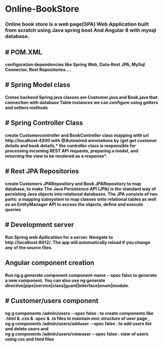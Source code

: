 # Online-BookStore
<h3>Online book store is a web page(SPA) Web Application built from scratch using Java spring boot And Angular 8 with mysql database.</h3>
<h2># POM.XML</h2>
<h4>configuration dependencies like Spring Web, Data-Rest JPA, MySql Connector, Rest Repositories....</h4>
 <h2># Spring Model class </h2>
<h4>Cretae backend Spring java classes are Customer.java and Book.java that connection with database Table instances we can configure using getters and setters methods</h4>
<h2># Spring Controller Class</h2>
<h4>create Customercontroller and BookController class mapping with url http://localhost:4200  with @Autowired annotations by  /get get customer details and book details,* the controller class is responsible for processing incoming REST API requests, preparing a model, and returning the view to be rendered as a response*.</h4>
<h2># Rest JPA Repositories</h2>
<h4>create Customers JPARepository and Book JPARepository to map database, to make The Java Persistence API (JPA) is the standard way of persisting Java objects into relational databases. The JPA consists of two parts: a mapping subsystem to map classes onto relational tables as well as an EntityManager API to access the objects, define and execute queries</h4>
<h2># Development server</h2>
<h4>Run Spring web Apllicatiion  for a server. Navigate to http://localhost:8012/. The app will automatically reload if you change any of the source files.</h4>
<h2>Angular component creation</h2>
<h4>Run ng g generate component component-name --spec false to generate a new component. You can also use ng generate directive|pipe|service|class|guard|interface|enum|module.</h4>
<h2># Customer/users component </h2>
<h4> ng g  components /admin/users --spec false : to create components like .html & .css & .spec & .ts files  to maintain mvc structure of user page ,<br>
ng g components /admin/users/adduser --spec false : to add users list and delete  users and <br> ng g components /admin/users/viewuser --spec false : view of users using css and html files  <h4>




  
